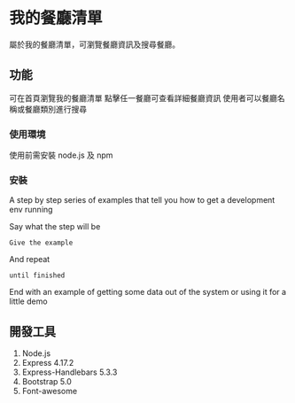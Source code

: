 # 我的餐廳清單
屬於我的餐廳清單，可瀏覽餐廳資訊及搜尋餐廳。

## 功能
可在首頁瀏覽我的餐廳清單
點擊任一餐廳可查看詳細餐廳資訊
使用者可以餐廳名稱或餐廳類別進行搜尋

### 使用環境

使用前需安裝 node.js 及 npm 

### 安裝

A step by step series of examples that tell you how to get a development env running

Say what the step will be

```
Give the example
```

And repeat

```
until finished
```

End with an example of getting some data out of the system or using it for a little demo


## 開發工具

1. Node.js
2. Express 4.17.2
3. Express-Handlebars 5.3.3
4. Bootstrap 5.0
5. Font-awesome